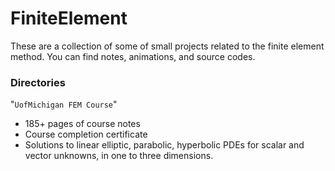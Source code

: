 # FiniteElement

These are a collection of some of small projects related to the finite element method. You can find notes, animations, and source codes.

### Directories

"`UofMichigan FEM Course`"
- 185+ pages of course notes
- Course completion certificate
- Solutions to linear elliptic, parabolic, hyperbolic PDEs for scalar and vector unknowns, in one to three dimensions.
